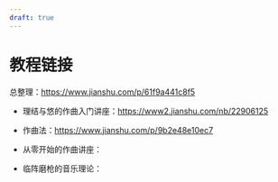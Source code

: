 ```yaml
---
draft: true
---
```


# 教程链接

总整理：https://www.jianshu.com/p/61f9a441c8f5

- 理结与悠的作曲入门讲座：https://www2.jianshu.com/nb/22906125

- 作曲法：https://www.jianshu.com/p/9b2e48e10ec7

- 从零开始的作曲讲座：
- 临阵磨枪的音乐理论：